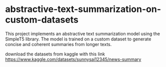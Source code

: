 # abstractive-text-summarization-on-custom-datasets
This project implements an abstractive text summarization model using the SimpleT5 library. The model is trained on a custom dataset to generate concise and coherent summaries from longer texts.

download the datasets from kaggle with this link https://www.kaggle.com/datasets/sunnysai12345/news-summary
